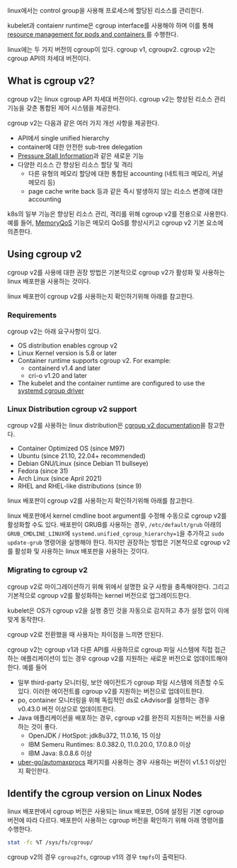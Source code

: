 linux에서는 control group을 사용해 프로세스에 할당된 리소스를 관리한다.

kubelet과 contaienr runtime은 cgroup interface를 사용해야 하며 이를 통해 [resource management for pods and containers ](https://kubernetes.io/docs/concepts/configuration/manage-resources-containers/)를 수행한다.

linux에는 두 가지 버전의 cgroup이 있다. cgroup v1, cgroupv2. cgroup v2는 cgroup API의 차세대 버전이다.

## What is cgroup v2?
cgroup v2는 linux cgroup API 차세대 버전이다. cgroup v2는 향상된 리소스 관리 기능을 갖춘 통합된 제어 시스템을 제공한다.

cgroup v2는 다음과 같은 여러 가지 개선 사항을 제공한다.
- API에서 single unified hierarchy
- container에 대한 안전한 sub-tree delegation
- [Pressure Stall Information](https://www.kernel.org/doc/html/latest/accounting/psi.html)과 같은 새로운 기능
- 다양한 리소스 간 향상된 리소스 할당 및 격리
    - 다른 유형의 메모리 할당에 대한 통합된 accounting (네트워크 메모리, 커널 메모리 등)
    - page cache write back 등과 같은 즉시 발생하지 않는 리소스 변경에 대한 accounting

k8s의 일부 기능은 향상된 리소스 관리, 격리를 위해 cgroup v2를 전용으로 사용한다. 예를 들어, [MemoryQoS](https://kubernetes.io/blog/2021/11/26/qos-memory-resources/) 기능은 메모리 QoS를 향상시키고 cgroup v2 기본 요소에 의존한다.

## Using cgroup v2
cgroup v2를 사용에 대한 권장 방법은 기본적으로 cgroup v2가 활성화 및 사용하는 linux 배포판을 사용하는 것이다.

linux 배포판이 cgroup v2를 사용하는지 확인하기위해 아래를 참고한다.

### Requirements
cgroup v2는 아래 요구사항이 있다.
- OS distribution enables cgroup v2
- Linux Kernel version is 5.8 or later
- Container runtime supports cgroup v2. For example:
    - containerd v1.4 and later
    - cri-o v1.20 and later
- The kubelet and the container runtime are configured to use the [systemd cgroup driver](https://kubernetes.io/docs/setup/production-environment/container-runtimes/#systemd-cgroup-driver)

### Linux Distribution cgroup v2 support
cgroup v2를 사용하는 linux distribution은 [cgroup v2 documentation](https://github.com/opencontainers/runc/blob/main/docs/cgroup-v2.md)을 참고한다.
- Container Optimized OS (since M97)
- Ubuntu (since 21.10, 22.04+ recommended)
- Debian GNU/Linux (since Debian 11 bullseye)
- Fedora (since 31)
- Arch Linux (since April 2021)
- RHEL and RHEL-like distributions (since 9)

linux 배포판이 cgroup v2를 사용하는지 확인하기위해 아래를 참고한다.

linux 배포판에서 kernel cmdline boot argument를 수정해 수동으로 cgroup v2를 활성화할 수도 있다. 배포판이 GRUB를 사용하는 경우, `/etc/default/grub` 아래의 `GRUB_CMDLINE_LINUX`에 `systemd.unified_cgroup_hierarchy=1`을 추가하고 `sudo update-grub` 명령어을 실행해야 한다. 하지만 권장하는 방법은 기본적으로 cgroup v2를 활성화 및 사용하는 linux 배포판을 사용하는 것이다.

### Migrating to cgroup v2
cgroup v2로 마이그레이션하기 위해 위에서 설명한 요구 사항을 충족해야한다. 그리고 기본적으로 cgroup v2를 활성화하는 kernel 버전으로 업그레이드한다.

kubelet은 OS가 cgroup v2을 실행 중인 것을 자동으로 감지하고 추가 설정 없이 이에 맞게 동작한다.

cgroup v2로 전환했을 때 사용자는 차이점을 느끼면 안된다.

cgroup v2는 cgroup v1과 다른 API를 사용하므로 cgroup 파일 시스템에 직접 접근하는 애플리케이션이 있는 경우 cgroup v2를 지원하는 새로운 버전으로 업데이트해야 한다. 예를 들어
- 일부 third-party 모니터링, 보안 에이전트가 cgroup 파일 시스템에 의존할 수도 있다. 이러한 에이전트를 cgroup v2를 지원하는 버전으로 업데이트한다.
- po, container 모니터링을 위해 독립적인 ds로 cAdvisor를 실행하는 경우 v0.43.0 버전 이상으로 업데이트한다.
- Java 애플리케이션을 배포하는 경우, cgroup v2를 완전히 지원하는 버전을 사용하는 것이 좋다.
  - OpenJDK / HotSpot: jdk8u372, 11.0.16, 15 이상
  - IBM Semeru Runtimes: 8.0.382.0, 11.0.20.0, 17.0.8.0 이상
  - IBM Java: 8.0.8.6 이상
- [uber-go/automaxprocs](https://github.com/uber-go/automaxprocs) 패키지를 사용하는 경우 사용하는 버전이 v1.5.1 이상인지 확인한다.

## Identify the cgroup version on Linux Nodes
linux 배포판에서 cgroup 버전은 사용되는 linux 배포판, OS에 설정된 기본 cgroup 버전에 따라 다르다. 배포판이 사용하는 cgroup 버전을 확인하기 위해 아래 명령어를 수행한다.
``` sh
stat -fc %T /sys/fs/cgroup/
```

cgroup v2의 경우 `cgroup2fs`, cgroup v1의 경우 `tmpfs`이 출력된다.